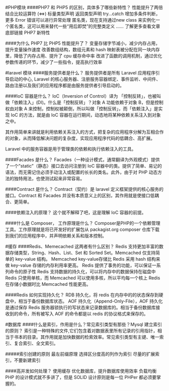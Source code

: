  #PHP模块
 ####PHP7 和 PHP5 的区别，具体多了哪些新特性？
性能提升了两倍 
结合比较运算符 (<=>) 
标量类型声明 
返回类型声明 
try…catch 增加多条件判断，更多 Error 错误可以进行异常处理 
匿名类，现在支持通过new class 来实例化一个匿名类，这可以用来替代一些“用后即焚”的完整类定义 
…… 了解更多查看文章底部链接 PHP7 新特性

####为什么 PHP7 比 PHP5 性能提升了？
变量存储字节减小，减少内存占用，提升变量操作速度 
改善数组结构，数组元素和 hash 映射表被分配在同一块内存里，降低了内存占用、提升了 cpu 缓存命中率 
改进了函数的调用机制，通过优化参数传递的环节，减少了一些指令，提高执行效率

#laravel 模块
####服务提供者是什么？
服务提供者是所有 Laravel 应用程序引导启动的中心, Laravel 的核心服务器、注册服务容器绑定、事件监听、中间件、路由注册以及我们的应用程序都是由服务提供者引导启动的。

####IoC 容器是什么？
IoC（Inversion of Control）译为 「控制反转」，也被叫做「依赖注入」(DI)。什么是「控制反转」？对象 A 功能依赖于对象 B，但是控制权由对象 A 来控制，控制权被颠倒，所以叫做「控制反转」，而「依赖注入」是实现 IoC 的方法，就是由 IoC 容器在运行期间，动态地将某种依赖关系注入到对象之中。

其作用简单来讲就是利用依赖关系注入的方式，把复杂的应用程序分解为互相合作的对象，从而降低解决问题的复杂度，实现应用程序代码的低耦合、高扩展。

Laravel 中的服务容器是用于管理类的依赖和执行依赖注入的工具。

####Facades 是什么？
Facades（一种设计模式，通常翻译为外观模式）提供了一个”static”（静态）接口去访问注册到 IoC 容器中的类。提供了简单、易记的语法，而无需记住必须手动注入或配置的长长的类名。此外，由于对 PHP 动态方法的独特用法，也使测试起来非常容易。

####Contract 是什么？
Contract（契约）是 laravel 定义框架提供的核心服务的接口。Contract 和 Facades 并没有本质意义上的区别，其作用就是使接口低耦合、更简单。

####依赖注入的原理？
这个就不解释了吧，这是理解 IoC 容器的前提。

####什么是 Composer， 工作原理是什么？
Composer是PHP的一个依赖管理工具。工作原理就是将已开发好的扩展包从 packagist.org composer 仓库下载到我们的应用程序中，并声明依赖关系和版本控制。

#缓存
####Redis、Memecached 这两者有什么区别？
Redis 支持更加丰富的数据存储类型，String、Hash、List、Set 和 Sorted Set。Memcached 仅支持简单的 key-value 结构。 
Memcached key-value存储比 Redis 采用 hash 结构来做 key-value 存储的内存利用率更高。 
Redis 提供了事务的功能，可以保证一系列命令的原子性 
Redis 支持数据的持久化，可以将内存中的数据保持在磁盘中 
Redis 只使用单核，而 Memcached 可以使用多核，所以平均每一个核上 Redis 在存储小数据时比 Memcached 性能更高。

####Redis 如何实现持久化？
RDB 持久化，将 redis 在内存中的的状态保存到硬盘中，相当于备份数据库状态。 
AOF 持久化（Append-Only-File），AOF 持久化是通过保存 Redis 服务器锁执行的写状态来记录数据库的。相当于备份数据库接收到的命令，所有被写入 AOF 的命令都是以 redis 的协议格式来保存的。

#数据库
####什么是索引，作用是什么？常见索引类型有那些？Mysql 建立索引的原则？
索引是一种特殊的文件,它们包含着对数据表里所有记录的引用指针，相当于书本的目录。其作用就是加快数据的检索效率。常见索引类型有主键、唯一索引、复合索引、全文索引。

#####索引创建的原则
最左前缀原理 
选择区分度高的列作为索引 
尽量的扩展索引，不要新建索引

####高并发如何处理？
使用缓存 
优化数据库，提升数据库使用效率 
负载均衡 
PHP 的设计模式就不多讲了，但是 SOLID 设计原则是每一位 PHPer 都必须要掌握的。
